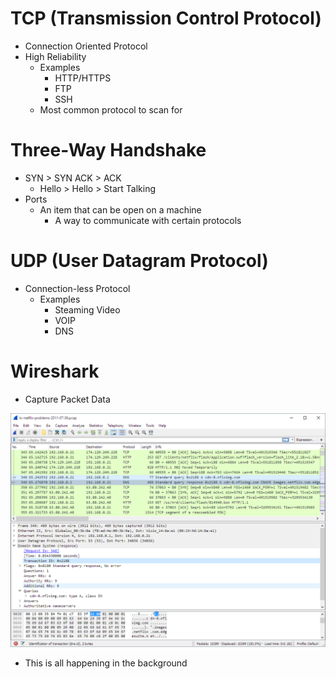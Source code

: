 # TCP (Transmission Control Protocol)

- Connection Oriented Protocol
- High Reliability
    - Examples
        - HTTP/HTTPS
        - FTP
        - SSH
    - Most common protocol to scan for

# Three-Way Handshake

- SYN > SYN ACK > ACK
    - Hello > Hello > Start Talking
- Ports
    - An item that can be open on a machine
        - A way to communicate with certain protocols

# UDP (User Datagram Protocol)

- Connection-less Protocol
    - Examples
        - Steaming Video
        - VOIP
        - DNS

# Wireshark

- Capture Packet Data

![3.3. The Main window](../../_resources/646737a560f54647c23144c41db21667)

- This is all happening in the background
